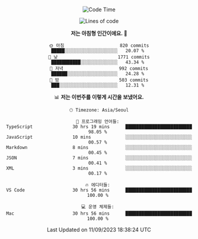 <div align="center">

<br />

 <!--START_SECTION:waka-->
![Code Time](http://img.shields.io/badge/Code%20Time-1%2C238%20hrs%2054%20mins-blue)

![Lines of code](https://img.shields.io/badge/%EC%A0%80%EB%8A%94%20%EC%97%AC%ED%83%9C%EA%B9%8C%EC%A7%80%20-2.9%20million%20%EC%A4%84%EC%9D%98%20%EC%BD%94%EB%93%9C%EB%A5%BC%20%EC%9E%91%EC%84%B1%ED%96%88%EC%96%B4%EC%9A%94.-blue)

**저는 아침형 인간이에요. 🐤** 

```text
🌞 아침                     820 commits         █████░░░░░░░░░░░░░░░░░░░░   20.07 % 
🌆 낮　                     1771 commits        ███████████░░░░░░░░░░░░░░   43.34 % 
🌃 저녁                     992 commits         ██████░░░░░░░░░░░░░░░░░░░   24.28 % 
🌙 밤　                     503 commits         ███░░░░░░░░░░░░░░░░░░░░░░   12.31 % 
```


📊 **저는 이번주를 이렇게 시간을 보냈어요.** 

```text
🕑︎ Timezone: Asia/Seoul

💬 프로그래밍 언어들: 
TypeScript               30 hrs 19 mins      █████████████████████████   98.05 % 
JavaScript               10 mins             ░░░░░░░░░░░░░░░░░░░░░░░░░   00.57 % 
Markdown                 8 mins              ░░░░░░░░░░░░░░░░░░░░░░░░░   00.45 % 
JSON                     7 mins              ░░░░░░░░░░░░░░░░░░░░░░░░░   00.41 % 
XML                      3 mins              ░░░░░░░░░░░░░░░░░░░░░░░░░   00.17 % 

🔥 에디터들: 
VS Code                  30 hrs 56 mins      █████████████████████████   100.00 % 

💻 운영 체제들: 
Mac                      30 hrs 56 mins      █████████████████████████   100.00 % 
```


 Last Updated on 11/09/2023 18:38:24 UTC
<!--END_SECTION:waka-->

</div>
